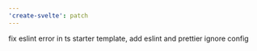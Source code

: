 ```yaml
---
'create-svelte': patch
---
```


fix eslint error in ts starter template, add eslint and prettier ignore config
